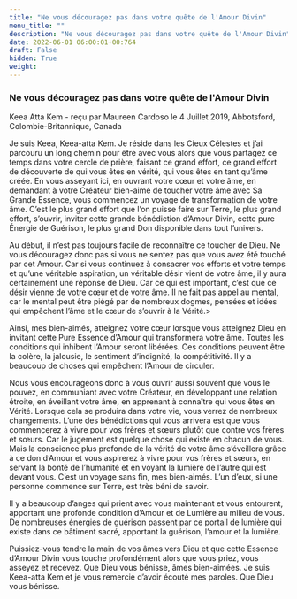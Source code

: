 ```yaml
---
title: "Ne vous découragez pas dans votre quête de l'Amour Divin"
menu_title: ""
description: "Ne vous découragez pas dans votre quête de l'Amour Divin"
date: 2022-06-01 06:00:01+00:764
draft: False
hidden: True
weight:
---
```

### Ne vous découragez pas dans votre quête de l'Amour Divin

Keea Atta Kem - reçu par Maureen Cardoso le 4 Juillet 2019, Abbotsford, Colombie-Britannique, Canada

Je suis Keea, Keea-atta Kem. Je réside dans les Cieux Célestes et j’ai parcouru un long chemin pour être avec vous alors que vous partagez ce temps dans votre cercle de prière, faisant ce grand effort, ce grand effort de découverte de qui vous êtes en vérité, qui vous êtes en tant qu’âme créée. En vous asseyant ici, en ouvrant votre cœur et votre âme, en demandant à votre Créateur bien-aimé de toucher votre âme avec Sa Grande Essence, vous commencez un voyage de transformation de votre âme. C’est le plus grand effort que l’on puisse faire sur Terre, le plus grand effort, s’ouvrir, inviter cette grande bénédiction d’Amour Divin, cette pure Énergie de Guérison, le plus grand Don disponible dans tout l’univers.

Au début, il n’est pas toujours facile de reconnaître ce toucher de Dieu. Ne vous découragez donc pas si vous ne sentez pas que vous avez été touché par cet Amour. Car si vous continuez à consacrer vos efforts et votre temps et qu’une véritable aspiration, un véritable désir vient de votre âme, il y aura certainement une réponse de Dieu. Car ce qui est important, c’est que ce désir vienne de votre cœur et de votre âme. Il ne fait pas appel au mental, car le mental peut être piégé par de nombreux dogmes, pensées et idées qui empêchent l’âme et le cœur de s’ouvrir à la Vérité.>

Ainsi, mes bien-aimés, atteignez votre cœur lorsque vous atteignez Dieu en invitant cette Pure Essence d’Amour qui transformera votre âme. Toutes les conditions qui inhibent l’Amour seront libérées. Ces conditions peuvent être la colère, la jalousie, le sentiment d’indignité, la compétitivité. Il y a beaucoup de choses qui empêchent l’Amour de circuler.

Nous vous encourageons donc à vous ouvrir aussi souvent que vous le pouvez, en communiant avec votre Créateur, en développant une relation étroite, en éveillant votre âme, en apprenant à connaître qui vous êtes en Vérité. Lorsque cela se produira dans votre vie, vous verrez de nombreux changements. L’une des bénédictions qui vous arrivera est que vous commencerez à vivre pour vos frères et sœurs plutôt que contre vos frères et sœurs. Car le jugement est quelque chose qui existe en chacun de vous. Mais la conscience plus profonde de la vérité de votre âme s’éveillera grâce à ce don d’Amour et vous aspirerez à vivre pour vos frères et sœurs, en servant la bonté de l’humanité et en voyant la lumière de l’autre qui est devant vous. C’est un voyage sans fin, mes bien-aimés. L’un d’eux, si une personne commence sur Terre, est très béni de savoir.

Il y a beaucoup d’anges qui prient avec vous maintenant et vous entourent, apportant une profonde condition d’Amour et de Lumière au milieu de vous. De nombreuses énergies de guérison passent par ce portail de lumière qui existe dans ce bâtiment sacré, apportant la guérison, l’amour et la lumière.

Puissiez-vous tendre la main de vos âmes vers Dieu et que cette Essence d’Amour Divin vous touche profondément alors que vous priez, vous asseyez et recevez. Que Dieu vous bénisse, âmes bien-aimées. Je suis Keea-atta Kem et je vous remercie d’avoir écouté mes paroles. Que Dieu vous bénisse.



